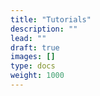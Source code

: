 ```yaml
---
title: "Tutorials"
description: ""
lead: ""
draft: true
images: []
type: docs
weight: 1000
---
```



